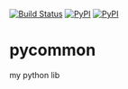 
[![Build Status](https://travis-ci.org/litefeel/pycommon.svg?branch=master)](https://travis-ci.org/litefeel/pycommon)
[![PyPI](https://img.shields.io/pypi/v/litefeel-pycommon.svg)](https://pypi.org/project/litefeel-pycommon/)
[![PyPI](https://img.shields.io/pypi/l/litefeel-pycommon.svg)](https://pypi.org/project/litefeel-pycommon/)

# pycommon
my python lib
